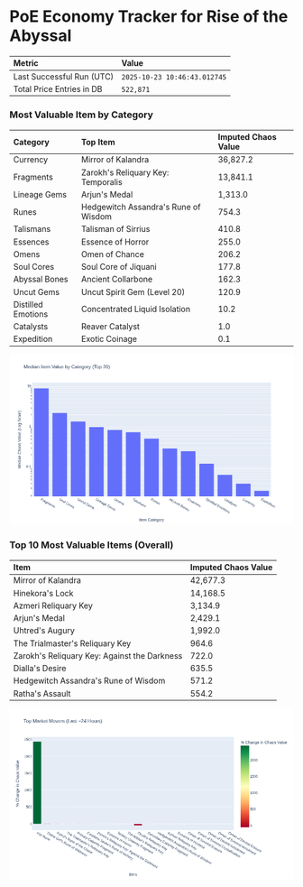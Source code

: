 # PoE Economy Tracker for Rise of the Abyssal

<!-- START_MAINTENANCE -->
| Metric | Value |
|:---|:---|
| Last Successful Run (UTC) | `2025-10-23 10:46:43.012745` |
| Total Price Entries in DB | `522,871` |

<!-- END_MAINTENANCE -->

<!-- START_DATAFRAME_DEBUG -->
<!-- END_DATAFRAME_DEBUG -->

<!-- START_CATEGORY_ANALYSIS -->
### Most Valuable Item by Category
| Category | Top Item | Imputed Chaos Value |
| :--- | :--- | :--- |
| Currency | Mirror of Kalandra | 36,827.2 |
| Fragments | Zarokh's Reliquary Key: Temporalis | 13,841.1 |
| Lineage Gems | Arjun's Medal | 1,313.0 |
| Runes | Hedgewitch Assandra's Rune of Wisdom | 754.3 |
| Talismans | Talisman of Sirrius | 410.8 |
| Essences | Essence of Horror | 255.0 |
| Omens | Omen of Chance | 206.2 |
| Soul Cores | Soul Core of Jiquani | 177.8 |
| Abyssal Bones | Ancient Collarbone | 162.3 |
| Uncut Gems | Uncut Spirit Gem (Level 20) | 120.9 |
| Distilled Emotions | Concentrated Liquid Isolation | 10.2 |
| Catalysts | Reaver Catalyst | 1.0 |
| Expedition | Exotic Coinage | 0.1 |


![Category Analysis Chart](charts/category_analysis.png)
<!-- END_ANALYSIS -->

<!-- START_ANALYSIS -->
### Top 10 Most Valuable Items (Overall)
| Item | Imputed Chaos Value |
| :--- | :--- |
| Mirror of Kalandra | 42,677.3 |
| Hinekora's Lock | 14,168.5 |
| Azmeri Reliquary Key | 3,134.9 |
| Arjun's Medal | 2,429.1 |
| Uhtred's Augury | 1,992.0 |
| The Trialmaster's Reliquary Key | 964.6 |
| Zarokh's Reliquary Key: Against the Darkness | 722.0 |
| Dialla's Desire | 635.5 |
| Hedgewitch Assandra's Rune of Wisdom | 571.2 |
| Ratha's Assault | 554.2 |


![Market Movers Chart](charts/market_movers.png)
<!-- END_ANALYSIS -->

